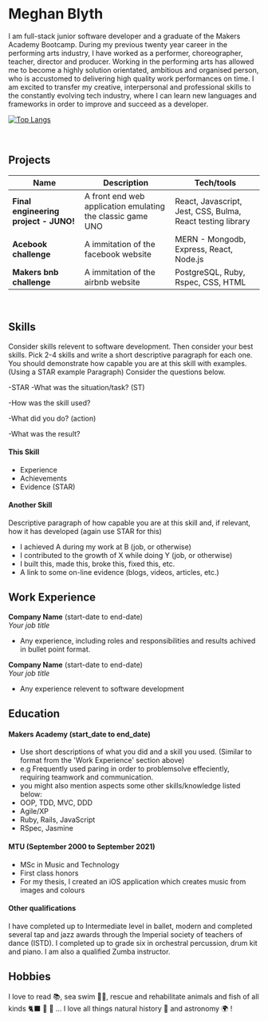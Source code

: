 ## <h1>Meghan Blyth</h1> 

I am full-stack junior software developer and a graduate of the Makers Academy Bootcamp. During my previous twenty year career in the performing arts industry, I have worked as a performer, choreographer, teacher, director and producer. Working in the performing arts has allowed me to become a highly solution orientated, ambitious and organised person, who is accustomed to delivering high quality work performances on time. I am excited to transfer my creative, interpersonal and professional skills to the constantly evolving tech industry, where I can learn new languages and frameworks in order to improve and succeed as a developer. 



[![Top Langs](https://github-readme-stats.vercel.app/api/top-langs/?username=meghanblyth&layout=compact&theme=radical)](https://github.com/meghanblyth/github-readme-stats)

<br/>

## Projects

| Name                         | Description       | Tech/tools        |
| ---------------------------- | ----------------- | ----------------- |
| **Final engineering project - JUNO!**            | A front end web application emulating the classic game UNO | React, Javascript, Jest, CSS, Bulma, React testing library |
| **Acebook challenge** | A immitation of the facebook website | MERN - Mongodb, Express, React, Node.js |
| **Makers bnb challenge** | A immitation of the airbnb website | PostgreSQL, Ruby, Rspec, CSS, HTML |

<br/>

## Skills

Consider skills relevent to software development. Then consider your best skills. Pick 2-4 skills and write a short descriptive paragraph for each one. You should demonstrate how capable you are at this skill with examples.
(Using a STAR example Paragraph) Consider the questions below.

-STAR
-What was the situation/task? (ST)

-How was the skill used?

-What did you do? (action)

-What was the result?


#### This Skill

- Experience
- Achievements
- Evidence (STAR)

#### Another Skill

Descriptive paragraph of how capable you are at this skill and, if relevant, how it has developed (again use STAR for this)

- I achieved A during my work at B (job, or otherwise)
- I contributed to the growth of X while doing Y (job, or otherwise)
- I built this, made this, broke this, fixed this, etc.
- A link to some on-line evidence (blogs, videos, articles, etc.)

## Work Experience

**Company Name** (start-date to end-date)  
_Your job title_

- Any experience, including roles and responsibilities and results achived in bullet point format.

**Company Name** (start-date to end-date)  
_Your job title_

- Any experience relevent to software development

## Education

#### Makers Academy (start_date to end_date)
- Use short descriptions of what you did and a skill you used. (Similar to format from the 'Work Experience' section above)
- e.g Frequently used paring in order to problemsolve effeciently, requiring teamwork and communication.
- you might also mention aspects some other skills/knowledge listed below: 
- OOP, TDD, MVC, DDD
- Agile/XP
- Ruby, Rails, JavaScript
- RSpec, Jasmine

#### MTU (September 2000 to September 2021)

- MSc in Music and Technology 
- First class honors 
- For my thesis, I created an iOS application which creates music from images and colours

#### Other qualifications 

I have completed up to Intermediate level in ballet, modern and completed several tap and jazz awards through the Imperial society of teachers of dance (ISTD). 
I completed up to grade six in orchestral percussion, drum kit and piano. 
I am also a qualified Zumba instructor. 

## Hobbies

I love to read 📚, sea swim 🏊‍♀️, rescue and rehabilitate animals and fish of all kinds 🐈‍⬛ 🐠 🐇 ... I love all things natural history 🌴 and astronomy 🌍 ! 
